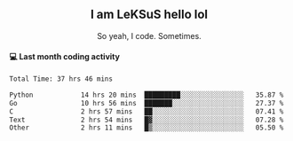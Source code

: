 <h2 align="center">I am LeKSuS hello lol</h2>
<p align="center">So yeah, I code. Sometimes.</p>

#### :computer: Last month coding activity
<!--START_SECTION:waka-->

```txt
Total Time: 37 hrs 46 mins

Python            14 hrs 20 mins  █████████░░░░░░░░░░░░░░░░   35.87 %
Go                10 hrs 56 mins  ███████░░░░░░░░░░░░░░░░░░   27.37 %
C                 2 hrs 57 mins   ██░░░░░░░░░░░░░░░░░░░░░░░   07.41 %
Text              2 hrs 54 mins   █▓░░░░░░░░░░░░░░░░░░░░░░░   07.28 %
Other             2 hrs 11 mins   █▒░░░░░░░░░░░░░░░░░░░░░░░   05.50 %
```

<!--END_SECTION:waka-->
